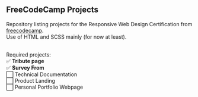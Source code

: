 ## FreeCodeCamp Projects
Repository listing projects for the Responsive Web Design Certification from <a href="https://www.freecodecamp.org/">freecodecamp</a>. </br>
Use of HTML and SCSS mainly (for now at least). <br><br>

Required projects: </br>
:white_check_mark: **Tribute page** </br>
:white_check_mark: **Survey From** </br>
:white_large_square: Technical Documentation </br>
:white_large_square: Product Landing </br>
:white_large_square: Personal Portfolio Webpage </br></br>
